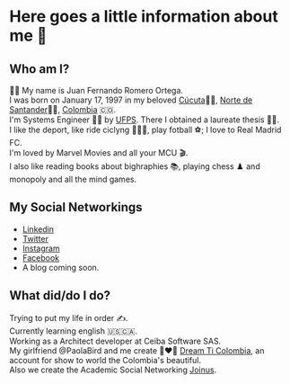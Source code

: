 # Here goes a little information about me 👋

## Who am I?

🙋‍♂️ My name is Juan Fernando Romero Ortega.<br />
I was born on January 17, 1997 in my beloved [Cúcuta](https://en.wikipedia.org/wiki/C%C3%BAcuta)🏴🚩, [Norte de Santander](https://en.wikipedia.org/wiki/Norte_de_Santander_Department)🚩🏴, [Colombia](https://en.wikipedia.org/wiki/Colombia) 🇨🇴.<br />
I'm Systems Engineer 🧑‍💻 by [UFPS](https://www.facebook.com/Ufps.edu.co). There I obtained a laureate thesis 👨‍🎓.<br />
I like the deport, like ride ciclyng 🚴🏻‍♂️, play fotball ⚽️; I love to Real Madrid FC.<br />
I'm loved by Marvel Movies and all your MCU 🎬.<br />
I also like reading books about bighraphies 📚, playing chess ♟️ and monopoly and all the mind games.<br />

## My Social Networkings

- [Linkedin](https://www.linkedin.com/in/juanferviaja/)<br />
- [Twitter](https://twitter.com/juanferviaja)<br />
- [Instagram](https://www.instagram.com/juanferviaja/)<br />
- [Facebook](https://www.facebook.com/juanferviaja/)<br />
- A blog coming soon.<br />

## What did/do I do?

Trying to put my life in order ✍️.<br />
Currently learning english 🇺🇸🇨🇦.<br />
Working as a Architect developer at Ceiba Software SAS.<br />
My girlfriend @PaolaBird and me create 👩‍❤️‍👨 [Dream Ti Colombia](instagram.com/dreamticol/), an account for show to world the Colombia's beautiful.<br />
Also we create the Academic Social Networking [Joinus](https://cutt.ly/ZKd9LBs).<br />
